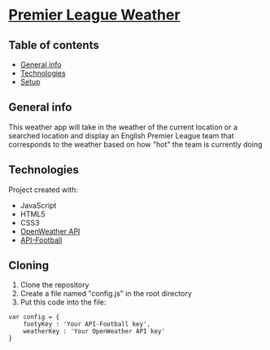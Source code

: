 # [Premier League Weather](https://eplweather.com)

## Table of contents
* [General info](#general-info)
* [Technologies](#technologies)
* [Setup](#setup)

## General info
This weather app will take in the weather of the current location or a searched location and display an English Premier League team that corresponds to the weather based on how "hot" the team is currently doing
	
## Technologies
Project created with:
* JavaScript
* HTML5
* CSS3
* [OpenWeather API](https://openweathermap.org/api)
* [API-Football](https://www.api-football.com)

## Cloning
1. Clone the repository
2. Create a file named "config.js" in the root directory
3. Put this code into the file:
```
var config = {
    footyKey : 'Your API-Football key',
    weatherKey : 'Your OpenWeather API key'
}
```
